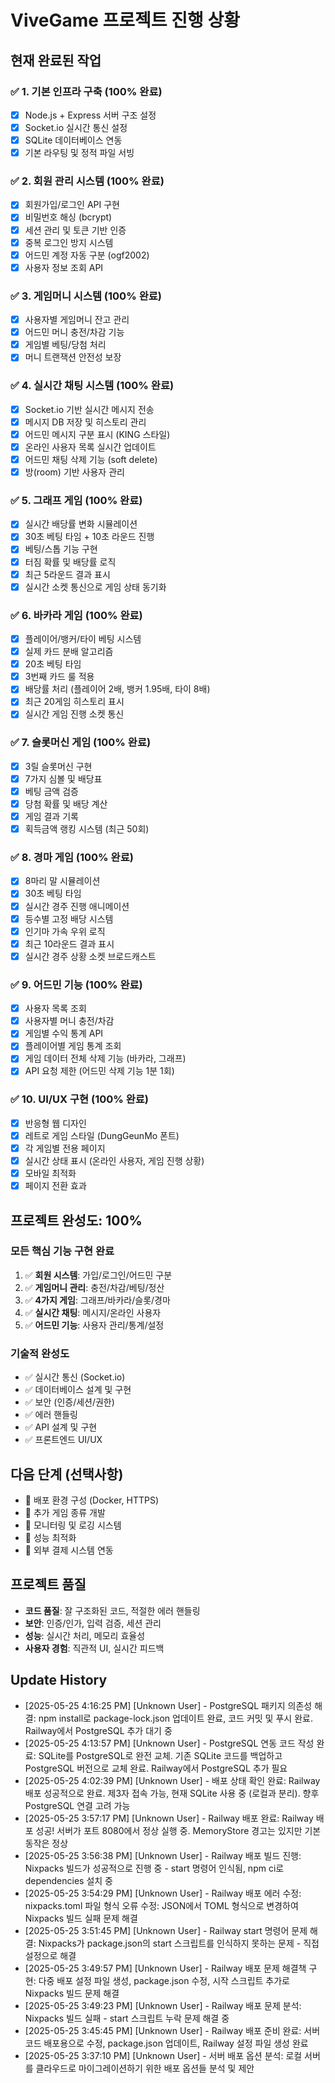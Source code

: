 # ViveGame 프로젝트 진행 상황

## 현재 완료된 작업

### ✅ 1. 기본 인프라 구축 (100% 완료)
- [x] Node.js + Express 서버 구조 설정
- [x] Socket.io 실시간 통신 설정
- [x] SQLite 데이터베이스 연동
- [x] 기본 라우팅 및 정적 파일 서빙

### ✅ 2. 회원 관리 시스템 (100% 완료)
- [x] 회원가입/로그인 API 구현
- [x] 비밀번호 해싱 (bcrypt)
- [x] 세션 관리 및 토큰 기반 인증
- [x] 중복 로그인 방지 시스템
- [x] 어드민 계정 자동 구분 (ogf2002)
- [x] 사용자 정보 조회 API

### ✅ 3. 게임머니 시스템 (100% 완료)
- [x] 사용자별 게임머니 잔고 관리
- [x] 어드민 머니 충전/차감 기능
- [x] 게임별 베팅/당첨 처리
- [x] 머니 트랜잭션 안전성 보장

### ✅ 4. 실시간 채팅 시스템 (100% 완료)
- [x] Socket.io 기반 실시간 메시지 전송
- [x] 메시지 DB 저장 및 히스토리 관리
- [x] 어드민 메시지 구분 표시 (KING 스타일)
- [x] 온라인 사용자 목록 실시간 업데이트
- [x] 어드민 채팅 삭제 기능 (soft delete)
- [x] 방(room) 기반 사용자 관리

### ✅ 5. 그래프 게임 (100% 완료)
- [x] 실시간 배당률 변화 시뮬레이션
- [x] 30초 베팅 타임 + 10초 라운드 진행
- [x] 베팅/스톱 기능 구현
- [x] 터짐 확률 및 배당률 로직
- [x] 최근 5라운드 결과 표시
- [x] 실시간 소켓 통신으로 게임 상태 동기화

### ✅ 6. 바카라 게임 (100% 완료)
- [x] 플레이어/뱅커/타이 베팅 시스템
- [x] 실제 카드 분배 알고리즘
- [x] 20초 베팅 타임
- [x] 3번째 카드 룰 적용
- [x] 배당률 처리 (플레이어 2배, 뱅커 1.95배, 타이 8배)
- [x] 최근 20게임 히스토리 표시
- [x] 실시간 게임 진행 소켓 통신

### ✅ 7. 슬롯머신 게임 (100% 완료)
- [x] 3릴 슬롯머신 구현
- [x] 7가지 심볼 및 배당표
- [x] 베팅 금액 검증
- [x] 당첨 확률 및 배당 계산
- [x] 게임 결과 기록
- [x] 획득금액 랭킹 시스템 (최근 50회)

### ✅ 8. 경마 게임 (100% 완료)
- [x] 8마리 말 시뮬레이션
- [x] 30초 베팅 타임
- [x] 실시간 경주 진행 애니메이션
- [x] 등수별 고정 배당 시스템
- [x] 인기마 가속 우위 로직
- [x] 최근 10라운드 결과 표시
- [x] 실시간 경주 상황 소켓 브로드캐스트

### ✅ 9. 어드민 기능 (100% 완료)
- [x] 사용자 목록 조회
- [x] 사용자별 머니 충전/차감
- [x] 게임별 수익 통계 API
- [x] 플레이어별 게임 통계 조회
- [x] 게임 데이터 전체 삭제 기능 (바카라, 그래프)
- [x] API 요청 제한 (어드민 삭제 기능 1분 1회)

### ✅ 10. UI/UX 구현 (100% 완료)
- [x] 반응형 웹 디자인
- [x] 레트로 게임 스타일 (DungGeunMo 폰트)
- [x] 각 게임별 전용 페이지
- [x] 실시간 상태 표시 (온라인 사용자, 게임 진행 상황)
- [x] 모바일 최적화
- [x] 페이지 전환 효과

## 프로젝트 완성도: 100%

### 모든 핵심 기능 구현 완료
1. ✅ **회원 시스템**: 가입/로그인/어드민 구분
2. ✅ **게임머니 관리**: 충전/차감/베팅/정산
3. ✅ **4가지 게임**: 그래프/바카라/슬롯/경마
4. ✅ **실시간 채팅**: 메시지/온라인 사용자
5. ✅ **어드민 기능**: 사용자 관리/통계/설정

### 기술적 완성도
- ✅ 실시간 통신 (Socket.io)
- ✅ 데이터베이스 설계 및 구현
- ✅ 보안 (인증/세션/권한)
- ✅ 에러 핸들링
- ✅ API 설계 및 구현
- ✅ 프론트엔드 UI/UX

## 다음 단계 (선택사항)
- 🔄 배포 환경 구성 (Docker, HTTPS)
- 🔄 추가 게임 종류 개발
- 🔄 모니터링 및 로깅 시스템
- 🔄 성능 최적화
- 🔄 외부 결제 시스템 연동

## 프로젝트 품질
- **코드 품질**: 잘 구조화된 코드, 적절한 에러 핸들링
- **보안**: 인증/인가, 입력 검증, 세션 관리
- **성능**: 실시간 처리, 메모리 효율성
- **사용자 경험**: 직관적 UI, 실시간 피드백

## Update History

- [2025-05-25 4:16:25 PM] [Unknown User] - PostgreSQL 패키지 의존성 해결: npm install로 package-lock.json 업데이트 완료, 코드 커밋 및 푸시 완료. Railway에서 PostgreSQL 추가 대기 중
- [2025-05-25 4:13:57 PM] [Unknown User] - PostgreSQL 연동 코드 작성 완료: SQLite를 PostgreSQL로 완전 교체. 기존 SQLite 코드를 백업하고 PostgreSQL 버전으로 교체 완료. Railway에서 PostgreSQL 추가 필요
- [2025-05-25 4:02:39 PM] [Unknown User] - 배포 상태 확인 완료: Railway 배포 성공적으로 완료. 제3자 접속 가능, 현재 SQLite 사용 중 (로컬과 분리). 향후 PostgreSQL 연결 고려 가능
- [2025-05-25 3:57:17 PM] [Unknown User] - Railway 배포 완료: Railway 배포 성공! 서버가 포트 8080에서 정상 실행 중. MemoryStore 경고는 있지만 기본 동작은 정상
- [2025-05-25 3:56:38 PM] [Unknown User] - Railway 배포 빌드 진행: Nixpacks 빌드가 성공적으로 진행 중 - start 명령어 인식됨, npm ci로 dependencies 설치 중
- [2025-05-25 3:54:29 PM] [Unknown User] - Railway 배포 에러 수정: nixpacks.toml 파일 형식 오류 수정: JSON에서 TOML 형식으로 변경하여 Nixpacks 빌드 실패 문제 해결
- [2025-05-25 3:51:45 PM] [Unknown User] - Railway start 명령어 문제 해결: Nixpacks가 package.json의 start 스크립트를 인식하지 못하는 문제 - 직접 설정으로 해결
- [2025-05-25 3:49:57 PM] [Unknown User] - Railway 배포 문제 해결책 구현: 다중 배포 설정 파일 생성, package.json 수정, 시작 스크립트 추가로 Nixpacks 빌드 문제 해결
- [2025-05-25 3:49:23 PM] [Unknown User] - Railway 배포 문제 분석: Nixpacks 빌드 실패 - start 스크립트 누락 문제 해결 중
- [2025-05-25 3:45:45 PM] [Unknown User] - Railway 배포 준비 완료: 서버 코드 배포용으로 수정, package.json 업데이트, Railway 설정 파일 생성 완료
- [2025-05-25 3:37:10 PM] [Unknown User] - 서버 배포 옵션 분석: 로컬 서버를 클라우드로 마이그레이션하기 위한 배포 옵션들 분석 및 제안
